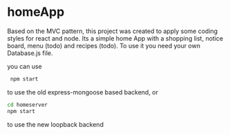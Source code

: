 # homeApp

Based on the MVC pattern, this project was created to apply some coding styles for react and node. Its a simple home App with a shopping list, notice board, menu (todo) and recipes (todo). To use it you need your own Database.js file.

you can use

``` bash
 npm start
 ```

  to use the old express-mongoose based backend, or

  ``` bash
  cd homeserver
  npm start
  ```

to use the new loopback backend
